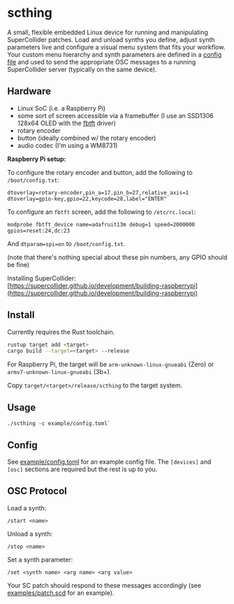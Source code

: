 # scthing

A small, flexible embedded Linux device for running and manipulating SuperCollider patches.  Load and unload synths you define, adjust synth parameters live and configure a visual menu system that fits your workflow.  Your custom menu hierarchy and synth parameters are defined in a [config file](blob/master/example/config.toml) and used to send the appropriate OSC messages to a running SuperCollider server (typically on the same device).

## Hardware

* Linux SoC (i.e. a Raspberry Pi)
* some sort of screen accessible via a framebuffer (I use an SSD1306 128x64 OLED with the [fbtft](https://github.com/notro/fbtft) driver)
* rotary encoder
* button (ideally combined w/ the rotary encoder)
* audio codec (I'm using a WM8731)

**Raspberry Pi setup:**

To configure the rotary encoder and button, add the following to `/boot/config.txt`:

```
dtoverlay=rotary-encoder,pin_a=17,pin_b=27,relative_axis=1
dtoverlay=gpio-key,gpio=22,keycode=28,label="ENTER"
```

To configure an `fbtft` screen, add the following to `/etc/rc.local`:

```
modprobe fbtft_device name=adafruit13m debug=1 speed=2000000 gpios=reset:24,dc:23
```

And `dtparam=spi=on` to `/boot/config.txt`.

(note that there's nothing special about these pin numbers, any GPIO should be fine)

Installing SuperCollider: [https://supercollider.github.io/development/building-raspberrypi](https://supercollider.github.io/development/building-raspberrypi)

## Install

Currently requires the Rust toolchain.

```bash
rustup target add <target>
cargo build --target=<target> --release
```

For Raspberry Pi, the target will be `arm-unknown-linux-gnueabi` (Zero) or `armv7-unknown-linux-gnueabi` (3b+).

Copy `target/<target>/release/scthing` to the target system.

## Usage

```
./scthing -c example/config.toml`
```

## Config

See [example/config.toml](blob/master/example/config.toml) for an example config file.  The `[devices]` and `[osc]` sections are required but the rest is up to you.

## OSC Protocol

Load a synth:

```
/start <name>
```

Unload a synth:

```
/stop <name>
```

Set a synth parameter:

```
/set <synth name> <arg name> <arg value>
```

Your SC patch should respond to these messages accordingly (see [examples/patch.scd](blob/master/example/patch.scd) for an example).
